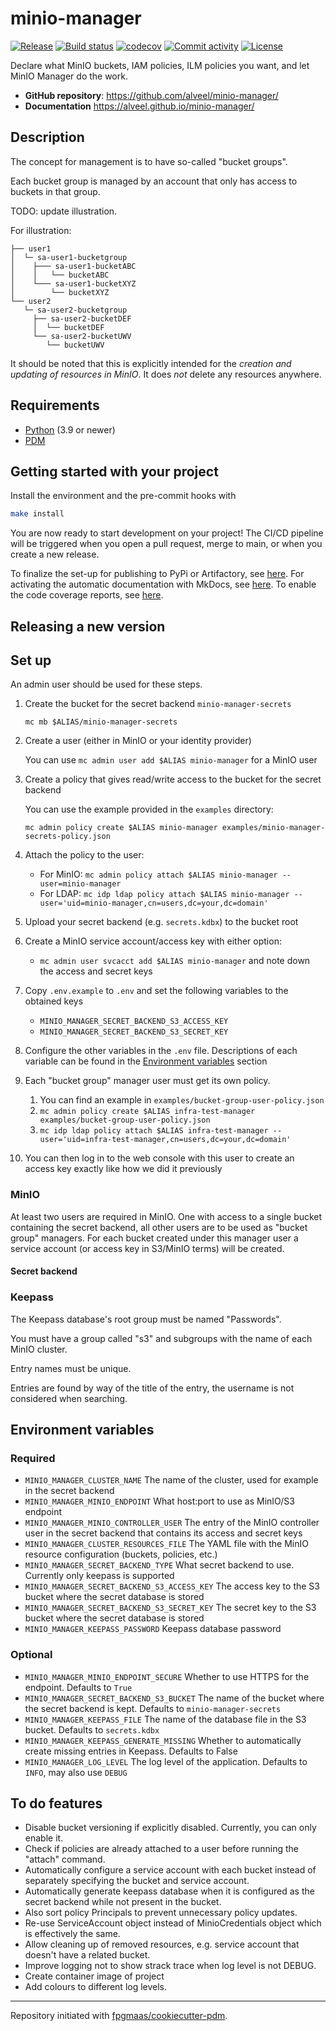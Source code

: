 # minio-manager

[![Release](https://img.shields.io/github/v/release/alveel/minio-manager)](https://img.shields.io/github/v/release/alveel/minio-manager)
[![Build status](https://img.shields.io/github/actions/workflow/status/alveel/minio-manager/main.yml?branch=main)](https://github.com/alveel/minio-manager/actions/workflows/main.yml?query=branch%3Amain)
[![codecov](https://codecov.io/gh/alveel/minio-manager/branch/main/graph/badge.svg)](https://codecov.io/gh/alveel/minio-manager)
[![Commit activity](https://img.shields.io/github/commit-activity/m/alveel/minio-manager)](https://img.shields.io/github/commit-activity/m/alveel/minio-manager)
[![License](https://img.shields.io/github/license/alveel/minio-manager)](https://img.shields.io/github/license/alveel/minio-manager)

Declare what MinIO buckets, IAM policies, ILM policies you want, and let MinIO Manager do the work.

- **GitHub repository**: <https://github.com/alveel/minio-manager/>
- **Documentation** <https://alveel.github.io/minio-manager/>

## Description

The concept for management is to have so-called "bucket groups".

Each bucket group is managed by an account that only has access to buckets in that group.

TODO: update illustration.

For illustration:

```
├── user1
│  └─ sa-user1-bucketgroup
│    ├─── sa-user1-bucketABC
│    │   └── bucketABC
│    └─── sa-user1-bucketXYZ
│        └── bucketXYZ
└── user2
   └─ sa-user2-bucketgroup
     ├── sa-user2-bucketDEF
     │  └── bucketDEF
     └── sa-user2-bucketUWV
        └── bucketUWV
```

It should be noted that this is explicitly intended for the _creation and updating of resources in MinIO_. It does _not_
delete any resources anywhere.

## Requirements

- [Python](https://www.python.org/) (3.9 or newer)
- [PDM](https://pdm-project.org/)

## Getting started with your project

Install the environment and the pre-commit hooks with

```bash
make install
```

You are now ready to start development on your project! The CI/CD
pipeline will be triggered when you open a pull request, merge to main,
or when you create a new release.

To finalize the set-up for publishing to PyPi or Artifactory, see
[here](https://fpgmaas.github.io/cookiecutter-pdm/features/publishing/#set-up-for-pypi).
For activating the automatic documentation with MkDocs, see
[here](https://fpgmaas.github.io/cookiecutter-pdm/features/mkdocs/#enabling-the-documentation-on-github).
To enable the code coverage reports, see [here](https://fpgmaas.github.io/cookiecutter-pdm/features/codecov/).

## Releasing a new version

## Set up

An admin user should be used for these steps.

1. Create the bucket for the secret backend `minio-manager-secrets`

    `mc mb $ALIAS/minio-manager-secrets`
1. Create a user (either in MinIO or your identity provider)

    You can use `mc admin user add $ALIAS minio-manager` for a MinIO user
1. Create a policy that gives read/write access to the bucket for the secret backend

    You can use the example provided in the `examples` directory:

    `mc admin policy create $ALIAS minio-manager examples/minio-manager-secrets-policy.json`
1. Attach the policy to the user:

   - For MinIO: `mc admin policy attach $ALIAS minio-manager --user=minio-manager`
   - For LDAP: `mc idp ldap policy attach $ALIAS minio-manager --user='uid=minio-manager,cn=users,dc=your,dc=domain'`
1. Upload your secret backend (e.g. `secrets.kdbx`) to the bucket root
1. Create a MinIO service account/access key with either option:

   - `mc admin user svcacct add $ALIAS minio-manager` and note down the access and secret keys
1. Copy `.env.example` to `.env` and set the following variables to the obtained keys

   - `MINIO_MANAGER_SECRET_BACKEND_S3_ACCESS_KEY`
   - `MINIO_MANAGER_SECRET_BACKEND_S3_SECRET_KEY`
1. Configure the other variables in the `.env` file. Descriptions of each variable can be found in the
   [Environment variables](#environment-variables) section
1. Each "bucket group" manager user must get its own policy.
   1. You can find an example in `examples/bucket-group-user-policy.json`
   1. `mc admin policy create $ALIAS infra-test-manager examples/bucket-group-user-policy.json`
   1. `mc idp ldap policy attach $ALIAS infra-test-manager --user='uid=infra-test-manager,cn=users,dc=your,dc=domain'`
1. You can then log in to the web console with this user to create an access key exactly like how we did it previously

### MinIO

At least two users are required in MinIO. One with access to a single bucket containing the secret backend, all other
users are to be used as "bucket group" managers. For each bucket created under this manager user a service account
(or access key in S3/MinIO terms) will be created.

#### Secret backend

### Keepass

The Keepass database's root group must be named "Passwords".

You must have a group called "s3" and subgroups with the name of each MinIO cluster.

Entry names must be unique.

Entries are found by way of the title of the entry, the username is not considered when searching.

## Environment variables

### Required

- `MINIO_MANAGER_CLUSTER_NAME` The name of the cluster, used for example in the secret backend
- `MINIO_MANAGER_MINIO_ENDPOINT` What host:port to use as MinIO/S3 endpoint
- `MINIO_MANAGER_MINIO_CONTROLLER_USER` The entry of the MinIO controller user in the secret backend that contains its access and secret keys
- `MINIO_MANAGER_CLUSTER_RESOURCES_FILE` The YAML file with the MinIO resource configuration (buckets, policies, etc.)
- `MINIO_MANAGER_SECRET_BACKEND_TYPE` What secret backend to use. Currently only keepass is supported
- `MINIO_MANAGER_SECRET_BACKEND_S3_ACCESS_KEY` The access key to the S3 bucket where the secret database is stored
- `MINIO_MANAGER_SECRET_BACKEND_S3_SECRET_KEY` The secret key to the S3 bucket where the secret database is stored
- `MINIO_MANAGER_KEEPASS_PASSWORD` Keepass database password

### Optional

- `MINIO_MANAGER_MINIO_ENDPOINT_SECURE` Whether to use HTTPS for the endpoint. Defaults to `True`
- `MINIO_MANAGER_SECRET_BACKEND_S3_BUCKET` The name of the bucket where the secret backend is kept. Defaults to `minio-manager-secrets`
- `MINIO_MANAGER_KEEPASS_FILE` The name of the database file in the S3 bucket. Defaults to `secrets.kdbx`
- `MINIO_MANAGER_KEEPASS_GENERATE_MISSING` Whether to automatically create missing entries in Keepass. Defaults to False
- `MINIO_MANAGER_LOG_LEVEL` The log level of the application. Defaults to `INFO`, may also use `DEBUG`

## To do features

- Disable bucket versioning if explicitly disabled. Currently, you can only enable it.
- Check if policies are already attached to a user before running the "attach" command.
- Automatically configure a service account with each bucket instead of separately specifying the bucket and service account.
- Automatically generate keepass database when it is configured as the secret backend while not present in the bucket.
- Also sort policy Principals to prevent unnecessary policy updates.
- Re-use ServiceAccount object instead of MinioCredentials object which is effectively the same.
- Allow cleaning up of removed resources, e.g. service account that doesn't have a related bucket.
- Improve logging not to show strack trace when log level is not DEBUG.
- Create container image of project
- Add colours to different log levels.

---

Repository initiated with [fpgmaas/cookiecutter-pdm](https://github.com/fpgmaas/cookiecutter-pdm).
